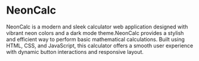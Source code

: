 # NeonCalc
NeonCalc is a modern and sleek calculator web application designed with vibrant neon colors and a dark mode theme.NeonCalc provides a stylish and efficient way to perform basic mathematical calculations. Built using HTML, CSS, and JavaScript, this calculator offers a smooth user experience with dynamic button interactions and responsive layout.
